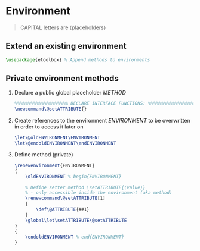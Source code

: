 <h1> Environment </h1>



> CAPITAL letters are ⟨placeholders⟩

## Extend an existing environment 

```latex
\usepackage{etoolbox} % Append methods to environments
```

## Private environment methods

1. Declare a public global placeholder _METHOD_
    ```latex
    %%%%%%%%%%%%%%%%%%%% DECLARE INTERFACE FUNCTIONS: %%%%%%%%%%%%%%%%%%%%
    \newcommand\@setATTRIBUTE{}
    ```

2. Create references to the environment _ENVIRONMENT_ to be overwritten in order to access it later on
    ```latex
    \let\@oldENVIRONMENT\ENVIRONMENT
    \let\@endoldENVIRONMENT\endENVIRONMENT
    ```

3. Define method (private)
    ```latex
    \renewenvironment{ENVIRONMENT}
    {
        \oldENVIRONMENT % begin{ENVIRONMENT}

        % Define setter method \setATTRIBUTE{⟨value⟩}
        % - only accessible inside the environment (aka method)
        \renewcommand\@setATTRIBUTE[1]
        {
            \def\@ATTRIBUTE{##1}
        }
        \global\let\setATTRIBUTE\@setATTRIBUTE
    }
    {
        \endoldENVIRONMENT % end{ENVIRONMENT}
    }
    ```